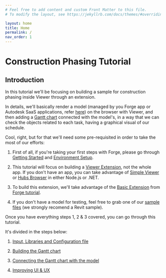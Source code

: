 ```yaml
---
# Feel free to add content and custom Front Matter to this file.
# To modify the layout, see https://jekyllrb.com/docs/themes/#overriding-theme-defaults

layout: home
title: Home
permalink: /
nav_order: 1
---
```


# Construction Phasing Tutorial

## Introduction

In this tutorial we'll be focusing on building a sample for construction phasing inside Viewer through an extension.

In details, we'll basically render a model (managed by you Forge app or Autodesk SaaS applications, refer [here](https://forge.autodesk.com/en/docs/data/v2/developers_guide/basics/)) on the browser with Viewer, and then adding a [Gantt chart](https://en.wikipedia.org/wiki/Gantt_chart) connected with the model's, in a way that we can check the objects related to each task, having a graphical visual of our schedule.

Cool, right, but for that we'll need some pre-requisited in order to take the most of our efforts:

1. First of all, if you're taking your first steps with Forge, please go through [Getting Started](https://forge-tutorials.autodesk.io) and [Environment Setup](https://forge-tutorials.autodesk.io/setup/).

2. This tutorial will focus on building a [Viewer Extension](https://forge.autodesk.com/en/docs/viewer/v7/developers_guide/viewer_basics/extensions/), not the whole app. If you don't have an app, you can take advantage of [Simple Viewer](https://forge-tutorials.autodesk.io/tutorials/simple-viewer/) or [Hubs Browser](https://forge-tutorials.autodesk.io/tutorials/hubs-browser/) in either Node.js or .NET.

3. To build this extension, we'll take advantage of the [Basic Extension](https://forge-tutorials.autodesk.io/tutorials/dashboard/basic) from [Forge tutorial](https://forge-tutorials.autodesk.io).

4. If you don't have a model for testing, feel free to grab one of our [sample files](https://knowledge.autodesk.com/support/revit/getting-started/caas/CloudHelp/cloudhelp/2022/ENU/Revit-GetStarted/files/GUID-7B9C7A69-1083-406D-A01F-53D405C167F3-htm.html) (we strongly recomend a Revit sample).

Once you have everything steps 1, 2 & 3 covered, you can go through this tutorial.

It's divided in the steps below:

1. [Input, Libraries and Configuration file](/docs/input/index)

2. [Building the Gantt chart](/docs/building/home/)

3. [Connecting the Gantt chart with the model](/docs/connecting/home/)

4. [Improving UI & UX](/docs/improving/home/)
